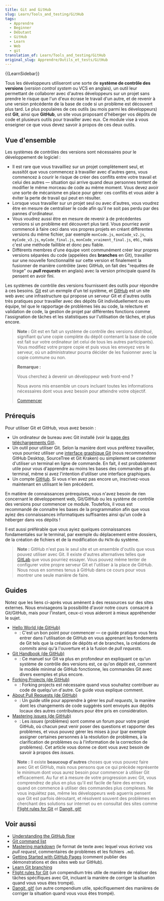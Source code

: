 ```yaml
---
title: Git and GitHub
slug: Learn/Tools_and_testing/GitHub
tags:
  - Apprendre
  - Beginner
  - Débutant
  - GitHub
  - Learn
  - Web
  - git
translation_of: Learn/Tools_and_testing/GitHub
original_slug: Apprendre/Outils_et_tests/GitHub
---
```

{{LearnSidebar}}

Tous les développeurs utiliseront une sorte de **système de contrôle des versions** (_version control system_ ou VCS en anglais), un outil leur permettant de collaborer avec d'autres développeurs sur un projet sans prendre le risque que l'un d'eux écrase le travail d'un autre, et de revenir à une version précédente de la base de code si un problème est découvert plus tard. Le plus populaires de ces outils (au mois parmi les développeurs) est **Git**, ainsi que **GitHub**, un site vous proposant d'héberger vos dépôts de code et plusieurs outils pour travailler avec eux. Ce module vise à vous enseigner ce que vous devez savoir à propos de ces deux outils.

## Vue d'ensemble

Les systèmes de contrôles des versions sont nécessaires pour le développement de logiciel :

- Il est rare que vous travailliez sur un projet complètement seul, et aussitôt que vous commencez à travailler avec d'autres gens, vous commencez à courir le risque de créer des conflits entre votre travail et celui des autres — situation qui arrive quand deux personnes tentent de modifier le même morceau de code au même moment. Vous devez avoir une sorte de mécanisme en place pour gérer ces conflits et vous aider à éviter la perte de travail qui peut en résulter.
- Lorsque vous travailler sur un projet seul ou avec d'autres, vous voudrez être en mesure de centraliser le code afin qu'il ne soit pas perdu par des pannes d'ordinateur.
- Vous voudrez aussi être en mesure de revenir à de précédentes versions si un problème est découvert plus tard. Vous pourriez avoir commencé à faire ceci dans vos propres projets en créant différentes versions du même fichier, par exemple `monCode.js`, `monCode_v2.js`, `myCode_v3.js`, `myCode_final.js`, `monCode_vraiment_final.js`, etc., mais c'est une méthode faillible et donc peu fiable.
- Différents membres d'une équipe vont communément créer leur propres versions séparées du code (appelées des **branches** en Git), travailler sur une nouvelle fonctionnalité sur cette version et finalement la fusionner de manière contrôlée (avec GitHub, on fait des "requêtes de tirage" ou **_pull requests_** en anglais) avec la version principale quand ils pensent en avoir fini.

Les systèmes de contrôle des versions fournissent des outils pour répondre à ces besoins. [Git](https://git-scm.com/) est un exrmple d'un tel système, et [GitHub](https://github.com/) est un site web avec une infrastructure qui propose un serveur Git et d'autres outils très pratiques pour travailler avec des dépôts Git individuellement ou en équipe, tel que le rapportage de problèmes liés au code, la relecture et validation de code, la gestion de projet par différentes fonctions comme l'assignation de tâches et les statistiques sur l'utilisation de tâches, et plus encore.

> **Note :** Git est en fait un système de contrôle des versions _distribué_, signifiant qu'une copie complète du dépôt contenant la base de code est fait sur votre ordinateur (et celui de tous les autres participants). Vous modifiez votre propre copie et puis vous les envoyez vers le serveur, où un administrateur pourra décider de les fusionner avec la copie commune ou non.

> **Remarque :**
>
> Vous cherchez à devenir un développeur web front-end ?
>
> Nous avons mis ensemble un cours incluant toutes les informations nécessaires dont vous avez besoin pour atteindre votre objectif.
>
> [Commencer](/docs/Learn/Front-end_web_developer)

## Prérequis

Pour utiliser Git et GitHub, vous avez besoin :

- Un ordinateur de bureau avec Git installé (voir la [page des téléchargements Git](https://git-scm.com/downloads)).
- Un outil pour utiliser Git. Selon la manière dont vous préférez travailler, vous pourriez utiliser une [interface graphique Git](https://git-scm.com/downloads/guis/) (nous recommandons GitHub Desktop, SourceTree et Git Kraken) ou simplement se contenter d'utiliser un terminal en ligne de commande. En fait, il est probablement utile pour vous d'apprendre au moins les bases des commandes git du terminal, même si avez l'intention d'utiliser une interface graphiques.
- Un compte [GitHub](https://github.com/join). Si vous n'en avez pas encore un, inscrivez-vous maintenant en utilisant le lien précédent.

En matière de connaissances prérequises, vous n'avez besoin de rien concernant le développement web, Git/GitHub ou les système de contrôle des versions pour commencer ce module. Toutefois, il vous est recommandé de connaitre les bases de la programmation afin que vous ayiez des connaissances informatiques suffisantes ainsi qu'un code à héberger dans vos dépôts !

Il est aussi préférable que vous ayiez quelques connaissances fondamentales sur le terminal, par exemple du déplacement entre dossiers, de la création de fichiers et de la modification du `PATH` du système.

> **Note :** GitHub n'est pas le seul site et un ensemble d'outils que vous pouvez utiliser avec Git. Il existe d'autres alternatives telles que [GitLab](https://about.gitlab.com/) que vous pourriez essayer. Vous pouvez même tenter de configurer votre propre serveur Git et l'utiliser à la place de GitHub. Nous nous en sommes tenus à GitHub dans ce cours pour vous montrer une seule manière de faire.

## Guides

Notez que les liens ci-après vous amènent à des ressources sur des sites externes. Nous envisageons la possibilité d'avoir notre cours  consacré à Git/GitHub, mais pour l'instant, ceux-ci vous aideront à mieux appréhender le sujet.

- [Hello World (de GitHub)](https://guides.github.com/activities/hello-world/)
  - : C'est un bon point pour commencer — ce guide pratique vous fera entrer dans l'utilisation de GitHub en vous apprenant les fondements de Git tels que la création de dépôts et de branches, la créations de _commits_ ainsi qu'à l'ouverture et à la fusion de _pull requests_.
- [Git Handbook (de GitHub)](https://guides.github.com/introduction/git-handbook/)
  - : Ce manuel sur Git va plus en profondeur en expliquant ce qu'un système de contrôle des versions est, ce qu'on dépôt est, comment le modèle minimal de GitHub fonctionne, les commandes Git avec divers exemples et plus encore.
- [Forking Projects (de GitHub)](https://guides.github.com/activities/forking/)
  - : Forking projects est nécessaire quand vous souhaitez contribuer au code de quelqu'un d'autre. Ce guide vous explique comment.
- [About Pull Requests (de GitHub)](https://help.github.com/en/articles/about-pull-requests)
  - : Un guide utile pour apprendre à gérer les _pull requests_, la manière dont les changements de code suggérés sont envoyés aux dépôts locaux des autres contributeurs pour être pris en considération.
- [Mastering issues (de GitHub)](https://guides.github.com/features/issues/)
  - : Les _issues_ (problèmes) sont comme un forum pour votre projet GitHub, où chacun peut venir poser des questions et rapporter des problèmes, et vous pouvez gérer les mises à jour (par exemple assigner certaines personnes à la résolution de problèmes, à la clarification de problèmes ou à l'information de la correction de problèmes). Cet article vous donne ce dont vous avez besoin de savoir à propos des _issues_.

> **Note :** Il existe **beaucoup d'autres** choses que vous pouvez faire avec Git et GitHub, mais nous pensons que ce qui précède représente le minimum dont vous aurez besoin pour commencer à utiliser Git efficacement. Au fur et à mesure de votre progression avec Git, vous comprendrez de plus en plus qu'il est facile de faire des erreurs quand on commence à utiliser des commandes plus complexes. Ne vous inquiétez pas, même les développeurs web aguerris pensent que Git est parfois déroutant, et résolvent souvent des problèmes en cherchant des solutions sur internet ou en consultat des sites comme [Flight rules for Git](https://github.com/k88hudson/git-flight-rules) et [Dangit, git!](https://dangitgit.com/)

## Voir aussi

- [Understanding the GitHub flow](https://guides.github.com/introduction/flow/)
- [Git command list](https://git-scm.com/docs)
- [Mastering markdown](https://guides.github.com/features/mastering-markdown/) (le format de texte avec lequel vous écrivez vos _pull request_, commentaires de problèmes et les fichiers `.md`).
- [Getting Started with GitHub Pages](https://guides.github.com/features/pages/) (comment publier des démonstrations et des sites web sur GitHub).
- [Learn Git branching](https://learngitbranching.js.org/)
- [Flight rules for Git](https://github.com/k88hudson/git-flight-rules) (un compendium très utile de manière de réaliser des tâches spécifiques avec Git, incluant la manière de corriger la situation quand vous vous êtes trompé).
- [Dangit, git!](https://dangitgit.com/) (un autre compendium utile, spécifiquement des manières de corriger la situation quand vous vous êtes trompé).
